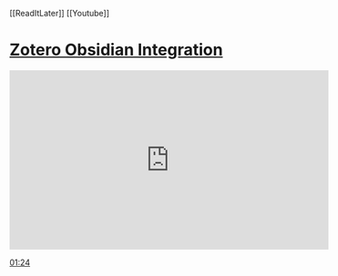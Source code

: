[[ReadItLater]] [[Youtube]]

# [Zotero Obsidian Integration](https://www.youtube.com/watch?v=CGGeMrtyjBI)

<iframe width="560" height="315" src="https://www.youtube.com/embed/CGGeMrtyjBI" title="YouTube video player" frameborder="0" allow="accelerometer; autoplay; clipboard-write; encrypted-media; gyroscope; picture-in-picture" allowfullscreen></iframe>


[01:24](https://www.youtube.com/watch?v=CGGeMrtyjBI#t=84.79471801335144)

